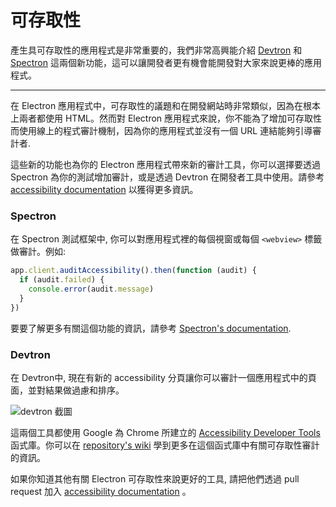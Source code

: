 # 可存取性

產生具可存取性的應用程式是非常重要的，我們非常高興能介紹 [Devtron](http://electron.atom.io/devtron) 和 [Spectron](http://electron.atom.io/spectron) 這兩個新功能，這可以讓開發者更有機會能開發對大家來說更棒的應用程式。

---

在 Electron 應用程式中，可存取性的議題和在開發網站時非常類似，因為在根本上兩者都使用 HTML。然而對 Electron 應用程式來說，你不能為了增加可存取性而使用線上的程式審計機制，因為你的應用程式並沒有一個 URL 連結能夠引導審計者.

這些新的功能也為你的 Electron 應用程式帶來新的審計工具，你可以選擇要透過 Spectron 為你的測試增加審計，或是透過 Devtron 在開發者工具中使用。請參考 [accessibility documentation](http://electron.atom.io/docs/tutorial/accessibility) 以獲得更多資訊。

### Spectron

在 Spectron 測試框架中, 你可以對應用程式裡的每個視窗或每個 `<webview>` 標籤做審計。例如:

```javascript
app.client.auditAccessibility().then(function (audit) {
  if (audit.failed) {
    console.error(audit.message)
  }
})
```

要要了解更多有關這個功能的資訊，請參考 [Spectron's documentation](https://github.com/electron/spectron#accessibility-testing).

### Devtron

在 Devtron中, 現在有新的 accessibility 分頁讓你可以審計一個應用程式中的頁面，並對結果做過慮和排序。

![devtron 截圖](https://cloud.githubusercontent.com/assets/1305617/17156618/9f9bcd72-533f-11e6-880d-389115f40a2a.png)

這兩個工具都使用 Google 為 Chrome 所建立的 [Accessibility Developer Tools](https://github.com/GoogleChrome/accessibility-developer-tools) 函式庫。你可以在 [repository's wiki](https://github.com/GoogleChrome/accessibility-developer-tools/wiki/Audit-Rules) 學到更多在這個函式庫中有關可存取性審計的資訊。

如果你知道其他有關 Electron 可存取性來說更好的工具, 請把他們透過 pull request 加入 [accessibility documentation](http://electron.atom.io/docs/tutorial/accessibility) 。
